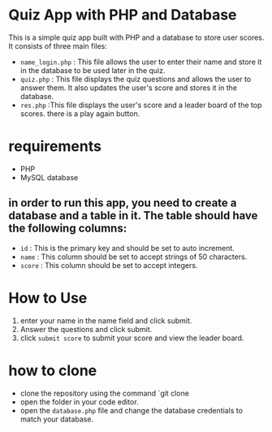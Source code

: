 # Quiz App with PHP and Database
This is a simple quiz app built with PHP and a database to store user scores. It consists of three main files:

- `name_login.php` :   This file allows the user to enter their name and store it in the database to be used later in the quiz.
- `quiz.php` : This file displays the quiz questions and allows the user to answer them. It also updates the user's score and stores it in the database.
- `res.php` :This file displays the user's score and a leader board of the top scores. there is a  play again button.

# requirements
- PHP
- MySQL database

## in order to run this app, you need to create a database and a table in it. The table should have the following columns:

- `id` : This is the primary key and should be set to auto increment.
- `name` : This column should be set to accept strings of 50 characters.
- `score` : This column should be set to accept integers.

# How to Use 

1. enter your name in the name field and click submit.
2. Answer the questions and click submit.
3. click `submit score` to submit your score and view the leader board.

# how to clone
- clone the repository using the command `git clone 
- open the folder in your code editor.
- open the `database.php` file and change the database credentials to match your database.

